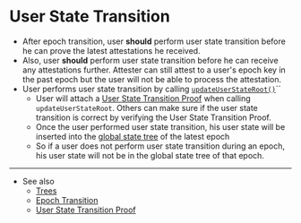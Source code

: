 # User State Transition

* After epoch transition, user **should** perform user state transition before he can prove the latest attestations he received.
* Also, user **should** perform user state transition before he can receive any attestations further. Attester can still attest to a user's epoch key in the past epoch but the user will not be able to process the attestation.
* User performs user state transition by calling [`updateUserStateRoot()`](https://github.com/Unirep/Unirep/blob/f3502e1a551f63ab44b73444b60ead8731d45167/packages/contracts/contracts/Unirep.sol#L559)``
  * User will attach a [User State Transition Proof](../../circuits/user-state-transition-proof.md) when calling `updateUserStateRoot`. Others can make sure if the user state transition is correct by verifying the User State Transition Proof.
  * Once the user performed user state transition, his user state will be inserted into the [global state tree](trees.md#global-state-tree) of the latest epoch
  * So if a user does not perform user state transition during an epoch, his user state will not be in the global state tree of that epoch.

***

* See also
  * [Trees](trees.md)
  * [Epoch Transition](epoch.md)
  * [User State Transition Proof](../../circuits/user-state-transition-proof.md)

